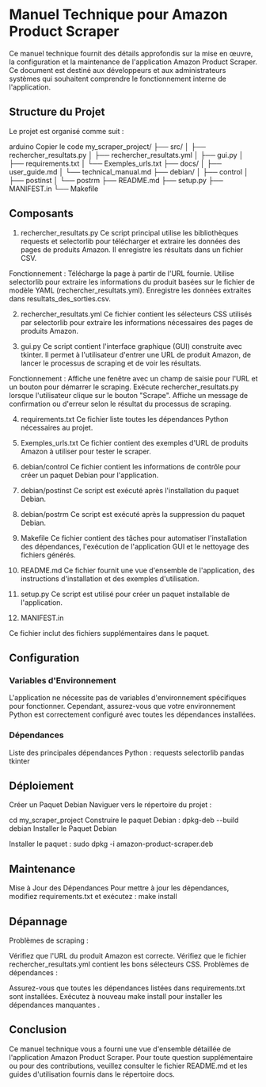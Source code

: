 # Manuel Technique pour Amazon Product Scraper

Ce manuel technique fournit des détails approfondis sur la mise en œuvre, la configuration et la maintenance de l'application Amazon Product Scraper. Ce document est destiné aux développeurs et aux administrateurs systèmes qui souhaitent comprendre le fonctionnement interne de l'application.

## Structure du Projet
Le projet est organisé comme suit :

arduino
Copier le code
my_scraper_project/
├── src/
│   ├── rechercher_resultats.py
│   ├── rechercher_resultats.yml
│   ├── gui.py
│   ├── requirements.txt
│   └── Exemples_urls.txt
├── docs/
│   ├── user_guide.md
│   └── technical_manual.md
├── debian/
│   ├── control
│   ├── postinst
│   └── postrm
├── README.md
├── setup.py
├── MANIFEST.in
└── Makefile

## Composants

1. rechercher_resultats.py
Ce script principal utilise les bibliothèques requests et selectorlib pour télécharger et extraire les données des pages de produits Amazon. Il enregistre les résultats dans un fichier CSV.

Fonctionnement :
Télécharge la page à partir de l'URL fournie.
Utilise selectorlib pour extraire les informations du produit basées sur le fichier de modèle YAML (rechercher_resultats.yml).
Enregistre les données extraites dans resultats_des_sorties.csv.

2. rechercher_resultats.yml
Ce fichier contient les sélecteurs CSS utilisés par selectorlib pour extraire les informations nécessaires des pages de produits Amazon.

3. gui.py
Ce script contient l'interface graphique (GUI) construite avec tkinter. Il permet à l'utilisateur d'entrer une URL de produit Amazon, de lancer le processus de scraping et de voir les résultats.

Fonctionnement :
Affiche une fenêtre avec un champ de saisie pour l'URL et un bouton pour démarrer le scraping.
Exécute rechercher_resultats.py lorsque l'utilisateur clique sur le bouton "Scrape".
Affiche un message de confirmation ou d'erreur selon le résultat du processus de scraping.

4. requirements.txt
Ce fichier liste toutes les dépendances Python nécessaires au projet.


5. Exemples_urls.txt
Ce fichier contient des exemples d'URL de produits Amazon à utiliser pour tester le scraper.

6. debian/control
Ce fichier contient les informations de contrôle pour créer un paquet Debian pour l'application.

 
7. debian/postinst
Ce script est exécuté après l'installation du paquet Debian.


8. debian/postrm
Ce script est exécuté après la suppression du paquet Debian.


9. Makefile
Ce fichier contient des tâches pour automatiser l'installation des dépendances, l'exécution de l'application GUI et le nettoyage des fichiers générés.

	
10. README.md
Ce fichier fournit une vue d'ensemble de l'application, des instructions d'installation et des exemples d'utilisation.

11. setup.py
Ce script est utilisé pour créer un paquet installable de l'application.


12. MANIFEST.in

Ce fichier inclut des fichiers supplémentaires dans le paquet.

## Configuration

### Variables d'Environnement

L'application ne nécessite pas de variables d'environnement spécifiques pour fonctionner. Cependant, assurez-vous que votre environnement Python est correctement configuré avec toutes les dépendances installées.

### Dépendances

Liste des principales dépendances Python :
requests
selectorlib
pandas
tkinter

## Déploiement

Créer un Paquet Debian
Naviguer vers le répertoire du projet :

cd my_scraper_project
Construire le paquet Debian :
dpkg-deb --build debian
Installer le Paquet Debian

Installer le paquet :
sudo dpkg -i amazon-product-scraper.deb

## Maintenance
Mise à Jour des Dépendances
Pour mettre à jour les dépendances, modifiez requirements.txt et exécutez :
make install

## Dépannage

Problèmes de scraping :

Vérifiez que l'URL du produit Amazon est correcte.
Vérifiez que le fichier rechercher_resultats.yml contient les bons sélecteurs CSS.
Problèmes de dépendances :

Assurez-vous que toutes les dépendances listées dans requirements.txt sont installées.
Exécutez à nouveau make install pour installer les dépendances manquantes
.
## Conclusion

Ce manuel technique vous a fourni une vue d'ensemble détaillée de l'application Amazon Product Scraper. Pour toute question supplémentaire ou pour des contributions, veuillez consulter le fichier README.md et les guides d'utilisation fournis dans le répertoire docs.
